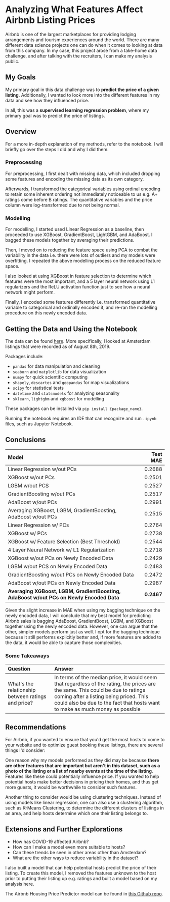 # Analyzing What Features Affect Airbnb Listing Prices 

Airbnb is one of the largest marketplaces for providing lodging arrangements and tourism experiences around the world. There are many different data science projects one can do when it comes to looking at data from this company. In my case, this project arose from a take-home data challenge, and after talking with the recruiters, I can make my analysis public.


## My Goals
My primary goal in this data challenge was to **predict the price of a given listing**. Additionally, I wanted to look more into the different features in my data and see how they influenced price. 

In all, this was a **supervised learning regression problem**, where my primary goal was to predict the price of listings.


## Overview
For a more in-depth explanation of my methods, refer to the notebook. I will briefly go over the steps I did and why I did them.

### Preprocessing 
For preprocessing, I first dealt with missing data, which included dropping some features and encoding the missing data as its own category.

Afterwards, I transformed the categorical variables using ordinal encoding to retain some inherent ordering not immediately noticeable to us e.g. A+ ratings come before B ratings. The quantitative variables and the price column were log-transformed due to not being normal.

### Modelling
For modelling, I started used Linear Regression as a baseline, then proceeded to use XGBoost, GradientBoost, LightGBM, and AdaBoost. I bagged these models together by averaging their predictions.

Then, I moved on to reducing the feature space using PCA to combat the variability in the data i.e. there were lots of outliers and my models were overfitting. I repeated the above modelling process on the reduced feature space.

I also looked at using XGBoost in feature selection to determine which features were the most important, and a 5 layer neural network using L1 regularizers and the ReLU activation function just to see how a neural network might perform.

Finally, I encoded some features differently i.e. transformed quantitative variable to categorical and ordinally encoded it, and re-ran the modelling procedure on this newly encoded data. 

## Getting the Data and Using the Notebook
The data can be found [here](http://insideairbnb.com/get-the-data.html).
More specifically, I looked at Amsterdam listings that were recorded as of August 8th, 2019.

Packages include:
- `pandas` for data manipulation and cleaning
- `seaborn` and `matplotlib` for data visualization
- `numpy` for quick scientific computing
- `shapely`, `descartes` and `geopandas` for map visualizations
- `scipy` for statistical tests
- `datetime` and `statsmodels` for analyzing seasonality
- `sklearn`, `lightgbm` and `xgboost` for modelling

These packages can be installed via `pip install {package_name}`.

Running the notebook requires an IDE that can recognize and run `.ipynb` files, such as Jupyter Notebook.

## Conclusions 

| __Model__ 	| __Test MAE__ 	|
|:---------------------------------------------------------------	|--------------:	|
| Linear Regression w/out PCs 	| 0.2688 	|
| XGBoost w/out PCs 	| 0.2501 	|
| LGBM w/out PCS 	| 0.2527 	|
| GradientBoosting w/out PCs 	| 0.2517 	|
| AdaBoost w/out PCs 	| 0.2991 	|
| Averaging XGBoost, LGBM, GradientBoosting, AdaBoost w/out PCs 	| 0.2515 	|
| Linear Regression w/ PCs 	| 0.2764 	|
| XGBoost w/ PCs 	| 0.2738 	|
| XGBoost w/ Feature Selection (Best Threshold) 	| 0.2544 	|
| 4 Layer Neural Network w/ L1 Regularization 	| 0.2718 	|
| XGBoost w/out PCs on Newly Encoded Data 	| 0.2429 	|
| LGBM w/out PCS on Newly Encoded Data 	| 0.2483 	|
| GradientBoosting w/out PCs on Newly Encoded Data 	| 0.2472 	|
| AdaBoost w/out PCs on Newly Encoded Data 	| 0.2987 	|
| **Averaging XGBoost, LGBM, GradientBoosting, AdaBoost w/out PCs on Newly Encoded Data** 	| **0.2467** 	|

Given the slight increase in MAE when using my bagging technique on the newly encoded data, I will conclude that my best model for predicting Airbnb sales is bagging AdaBoost, GradientBoost, LGBM, and XGBoost together using the newly encoded data. However, one can argue that the other, simpler models perform just as well. I opt for the bagging technique because it still performs explicitly better and, if more features are added to the data, it would be able to capture those complexities. 

### Some Takeaways

| __Question__ 	| __Answer__ 	|
|:--------------------------------------------------------------------------------------------------------------------------------------------------------	|:-----------------------------------------------------------------------------------------------------------------------------------------------------------------------------------------------------------------------------------------------------------------------------------------------------------------------------------------------------------------------------------------------------------------------------------------------------------------------------------------------------------------------------------------------------------------------------------------------------------------------------------------------------------------------------------------------------------------------------------------------------------------------------------------------------------------------------------------------------------------------------------------------------------------------------------------------------------------------------------------------------------------------------------------------------------------------------------	|
| What's the relationship between ratings and price? 	| In terms of the median price, it would seem that regardless of the rating, the prices are the same. This could be due to ratings coming after a listing being priced. This could also be due to the fact that hosts want to make as much money as possible 	|

## Recommendations
For Airbnb, if you wanted to ensure that you'd get the most hosts to come to your website and to optimize guest booking these listings, there are several things I'd consider: 

One reason why my models performed as they did may be because **there are other features that are important but aren't in this dataset, such as a photo of the listing or a list of nearby events at the time of the listing**. Features like these could potentially influence price. If you wanted to help potential hosts make better decisions in pricing their homes, and thus get more guests, it would be worthwhile to consider such features. 

Another thing to consider would be using clustering techniques. Instead of using models like linear regression, one can also use a clustering algorithm, such as K-Means Clustering, to determine the different clusters of listings in an area, and help hosts determine which one their listing belongs to.


## Extensions and Further Explorations
- How has COVID-19 affected Airbnb?
- How can I make a model even more suitable to hosts?
- Can these trends be seen in other areas other than Amsterdam?
- What are the other ways to reduce variability in the dataset?

I also built a model that can help potential hosts predict the price of their listing. To create this model, I removed the features unknown to the host prior to putting their listing up e.g. ratings and built a model based on my analysis here. 

The Airbnb Housing Price Predictor model can be found in [this Github repo](https://github.com/philliplagoc/Airbnb-Housing-Price-Predictor).
